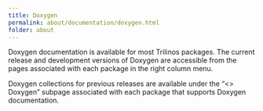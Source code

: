 ```yaml
---
title: Doxygen
permalink: about/documentation/doxygen.html
folder: about
---
```


Doxygen documentation is available for most Trilinos packages.  The current release and development versions of Doxygen are accessible from the pages associated with each package in the right column menu.

Doxygen collections for previous releases are available under the “<<Package name>> Doxygen” subpage associated with each package that supports Doxygen documentation.